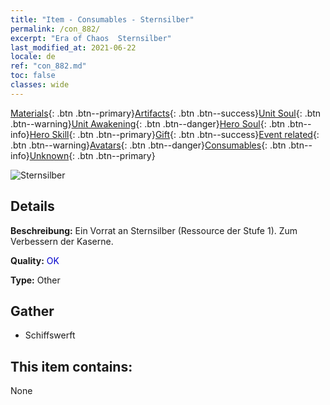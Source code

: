```yaml
---
title: "Item - Consumables - Sternsilber"
permalink: /con_882/
excerpt: "Era of Chaos  Sternsilber"
last_modified_at: 2021-06-22
locale: de
ref: "con_882.md"
toc: false
classes: wide
---
```

 [Materials](/ItemsDE/){: .btn .btn--primary}[Artifacts](/ItemsDE/Artifacts/){: .btn .btn--success}[Unit Soul](/ItemsDE/UnitSoul/){: .btn .btn--warning}[Unit Awakening](/ItemsDE/UnitAwakening/){: .btn .btn--danger}[Hero Soul](/ItemsDE/HeroSoul/){: .btn .btn--info}[Hero Skill](/ItemsDE/HeroSkill/){: .btn .btn--primary}[Gift](/ItemsDE/Gift/){: .btn .btn--success}[Event related](/ItemsDE/Events/){: .btn .btn--warning}[Avatars](/ItemsDE/Avatars/){: .btn .btn--danger}[Consumables](/ItemsDE/Consumables/){: .btn .btn--info}[Unknown](/ItemsDE/Unknown/){: .btn .btn--primary}

 ![Sternsilber](/images/t/i_113.png)

## Details
 **Beschreibung:** Ein Vorrat an Sternsilber (Ressource der Stufe 1). Zum Verbessern der Kaserne.

 **Quality:** <span style="color: #0000CD">OK</span>

 **Type:** Other

## Gather

*    Schiffswerft 

## This item contains:

  None

